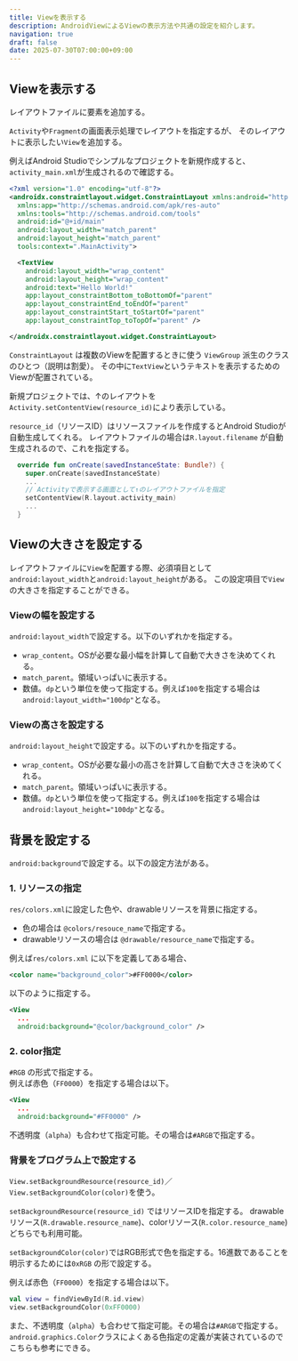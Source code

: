 ```yaml
---
title: Viewを表示する
description: AndroidViewによるViewの表示方法や共通の設定を紹介します。
navigation: true
draft: false
date: 2025-07-30T07:00:00+09:00
---
```


## Viewを表示する

レイアウトファイルに要素を追加する。

`Activity`や`Fragment`の画面表示処理でレイアウトを指定するが、
そのレイアウトに表示したい`View`を追加する。

例えばAndroid Studioでシンプルなプロジェクトを新規作成すると、`activity_main.xml`が生成されるので確認する。

```xml
<?xml version="1.0" encoding="utf-8"?>
<androidx.constraintlayout.widget.ConstraintLayout xmlns:android="http://schemas.android.com/apk/res/android"
  xmlns:app="http://schemas.android.com/apk/res-auto"
  xmlns:tools="http://schemas.android.com/tools"
  android:id="@+id/main"
  android:layout_width="match_parent"
  android:layout_height="match_parent"
  tools:context=".MainActivity">

  <TextView
    android:layout_width="wrap_content"
    android:layout_height="wrap_content"
    android:text="Hello World!"
    app:layout_constraintBottom_toBottomOf="parent"
    app:layout_constraintEnd_toEndOf="parent"
    app:layout_constraintStart_toStartOf="parent"
    app:layout_constraintTop_toTopOf="parent" />

</androidx.constraintlayout.widget.ConstraintLayout>
```

`ConstraintLayout` は複数のViewを配置するときに使う `ViewGroup` 派生のクラスのひとつ（説明は割愛）。
その中に`TextView`というテキストを表示するためのViewが配置されている。

新規プロジェクトでは、↑のレイアウトを`Activity.setContentView(resource_id)`により表示している。

`resource_id`（リソースID）はリソースファイルを作成するとAndroid Studioが自動生成してくれる。
レイアウトファイルの場合は`R.layout.filename` が自動生成されるので、これを指定する。

```kt
  override fun onCreate(savedInstanceState: Bundle?) {
    super.onCreate(savedInstanceState)
    ...
    // Activityで表示する画面として↑のレイアウトファイルを指定
    setContentView(R.layout.activity_main)
    ...
  }
```

## Viewの大きさを設定する

レイアウトファイルに`View`を配置する際、必須項目として`android:layout_width`と`android:layout_height`がある。
この設定項目で`View`の大きさを指定することができる。

### Viewの幅を設定する

`android:layout_width`で設定する。以下のいずれかを指定する。
- `wrap_content`。OSが必要な最小幅を計算して自動で大きさを決めてくれる。
- `match_parent`。領域いっぱいに表示する。
- 数値。`dp`という単位を使って指定する。例えば`100`を指定する場合は`android:layout_width="100dp"`となる。


### Viewの高さを設定する

`android:layout_height`で設定する。以下のいずれかを指定する。
- `wrap_content`。OSが必要な最小の高さを計算して自動で大きさを決めてくれる。
- `match_parent`。領域いっぱいに表示する。
- 数値。`dp`という単位を使って指定する。例えば`100`を指定する場合は`android:layout_height="100dp"`となる。

## 背景を設定する

`android:background`で設定する。以下の設定方法がある。

### 1. リソースの指定

`res/colors.xml`に設定した色や、drawableリソースを背景に指定する。
- 色の場合は `@colors/resouce_name`で指定する。
- drawableリソースの場合は `@drawable/resource_name`で指定する。

例えば`res/colors.xml` に以下を定義してある場合、

```xml
<color name="background_color">#FF0000</color>
```

以下のように指定する。

```xml
<View
  ...
  android:background="@color/background_color" />
```

### 2. color指定

`#RGB` の形式で指定する。  
例えば赤色（`FF0000`）を指定する場合は以下。

```xml
<View
  ...
  android:background="#FF0000" />
```

不透明度（`alpha`）も合わせて指定可能。その場合は`#ARGB`で指定する。


### 背景をプログラム上で設定する

`View.setBackgroundResource(resource_id)`／`View.setBackgroundColor(color)`を使う。

`setBackgroundResource(resource_id)` ではリソースIDを指定する。
drawableリソース(`R.drawable.resource_name`)、colorリソース(`R.color.resource_name`)どちらでも利用可能。

`setBackgroundColor(color)`ではRGB形式で色を指定する。16進数であることを明示するためには`0xRGB` の形で設定する。

例えば赤色（`FF0000`）を指定する場合は以下。

```kt
val view = findViewById(R.id.view)
view.setBackgroundColor(0xFF0000)
```

また、不透明度（`alpha`）も合わせて指定可能。その場合は`#ARGB`で指定する。
`android.graphics.Color`クラスによくある色指定の定義が実装されているのでこちらも参考にできる。
